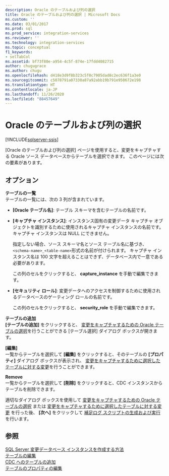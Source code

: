 ```yaml
---
description: Oracle のテーブルおよび列の選択
title: Oracle のテーブルおよび列の選択 | Microsoft Docs
ms.custom: ''
ms.date: 03/01/2017
ms.prod: sql
ms.prod_service: integration-services
ms.reviewer: ''
ms.technology: integration-services
ms.topic: conceptual
f1_keywords:
- selTabCol
ms.assetid: bf73f80e-a954-4c5f-874e-17fdd4082715
author: chugugrace
ms.author: chugu
ms.openlocfilehash: d418e3d9f8b323c5f0c7905dad8c2ec636f1a3e0
ms.sourcegitcommit: c5078791a07330a87a92abb19b791e950672e198
ms.translationtype: HT
ms.contentlocale: ja-JP
ms.lasthandoff: 11/26/2020
ms.locfileid: "88457649"
---
```

# <a name="select-oracle-tables-and-columns"></a>Oracle のテーブルおよび列の選択

[!INCLUDE[sqlserver-ssis](../../includes/applies-to-version/sqlserver-ssis.md)]


  [Oracle のテーブルおよび列の選択] ページを使用すると、変更をキャプチャする Oracle ソース データベースからテーブルを選択できます。 このページには次の要素があります。  
  
## <a name="options"></a>オプション  
 **テーブルの一覧**  
 テーブルの一覧には、次の 3 列が含まれています。  
  
-   **[Oracle テーブル名]**: テーブル スキーマを含むテーブルの名前です。  
  
-   **[キャプチャ インスタンス]**: インスタンス固有の変更データ キャプチャ オブジェクトを識別するために使用されるキャプチャ インスタンスの名前です。 キャプチャ インスタンスは NULL にできません。  
  
     指定しない場合、ソース スキーマ名とソース テーブル名に基づき、 `<schema-name>_<table-name>`形式の名前が付けられます。 キャプチャ インスタンス名は 100 文字を超えることはできず、データベース内で一意である必要があります。  
  
     この列のセルをクリックすると、 **capture_instance** を手動で編集できます。  
  
-   **[セキュリティ ロール]**: 変更データへのアクセスを制御するために使用されるデータベースのゲーティング ロールの名前です。  
  
     この列のセルをクリックすると、 **security_role** を手動で編集できます。  
  
 **テーブルの追加**  
 **[テーブルの追加]** をクリックすると、 [変更をキャプチャするための Oracle テーブルの選択](../../integration-services/change-data-capture/select-oracle-tables-for-capturing-changes.md)を行うことができる [テーブル選択] ダイアログ ボックスが開きます。  
  
 **[編集]**  
 一覧からテーブルを選択して **[編集]** をクリックすると、そのテーブルの **[プロパティ]** ダイアログ ボックスが表示され、 [変更をキャプチャするために選択したテーブルに対する変更](../../integration-services/change-data-capture/make-changes-to-the-tables-selected-for-capturing-changes.md)を行うことができます。  
  
 **Remove**  
 一覧からテーブルを選択して **[削除]** をクリックすると、CDC インスタンスからテーブルを削除できます。  
  
 適切なダイアログ ボックスを使用して [変更をキャプチャするための Oracle テーブルの選択](../../integration-services/change-data-capture/select-oracle-tables-for-capturing-changes.md) または [変更をキャプチャするために選択したテーブルに対する変更](../../integration-services/change-data-capture/make-changes-to-the-tables-selected-for-capturing-changes.md) を行った後、 **[次へ]** をクリックして [補足ログ スクリプトの生成および実行](../../integration-services/change-data-capture/generate-and-run-the-supplemental-logging-script.md)を行います。  
  
## <a name="see-also"></a>参照  
 [SQL Server 変更データベース インスタンスを作成する方法](../../integration-services/change-data-capture/how-to-create-the-sql-server-change-database-instance.md)   
 [テーブルの編集](../../integration-services/change-data-capture/edit-tables.md)   
 [CDC へのテーブルの追加](../../integration-services/change-data-capture/add-tables-to-a-cdc-instance.md)   
 [テーブルのプロパティの編集](../../integration-services/change-data-capture/edit-the-table-properties.md)  
  
  
